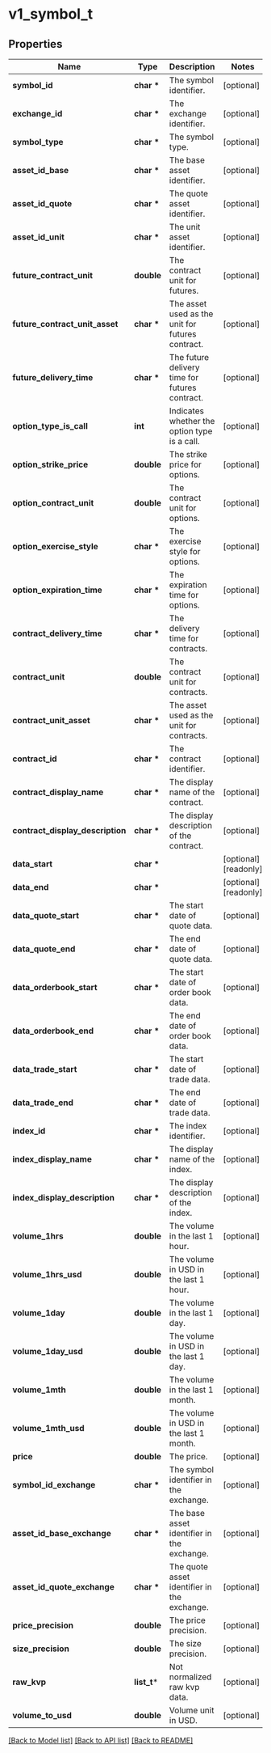# v1_symbol_t

## Properties
Name | Type | Description | Notes
------------ | ------------- | ------------- | -------------
**symbol_id** | **char \*** | The symbol identifier. | [optional] 
**exchange_id** | **char \*** | The exchange identifier. | [optional] 
**symbol_type** | **char \*** | The symbol type. | [optional] 
**asset_id_base** | **char \*** | The base asset identifier. | [optional] 
**asset_id_quote** | **char \*** | The quote asset identifier. | [optional] 
**asset_id_unit** | **char \*** | The unit asset identifier. | [optional] 
**future_contract_unit** | **double** | The contract unit for futures. | [optional] 
**future_contract_unit_asset** | **char \*** | The asset used as the unit for futures contract. | [optional] 
**future_delivery_time** | **char \*** | The future delivery time for futures contract. | [optional] 
**option_type_is_call** | **int** | Indicates whether the option type is a call. | [optional] 
**option_strike_price** | **double** | The strike price for options. | [optional] 
**option_contract_unit** | **double** | The contract unit for options. | [optional] 
**option_exercise_style** | **char \*** | The exercise style for options. | [optional] 
**option_expiration_time** | **char \*** | The expiration time for options. | [optional] 
**contract_delivery_time** | **char \*** | The delivery time for contracts. | [optional] 
**contract_unit** | **double** | The contract unit for contracts. | [optional] 
**contract_unit_asset** | **char \*** | The asset used as the unit for contracts. | [optional] 
**contract_id** | **char \*** | The contract identifier. | [optional] 
**contract_display_name** | **char \*** | The display name of the contract. | [optional] 
**contract_display_description** | **char \*** | The display description of the contract. | [optional] 
**data_start** | **char \*** |  | [optional] [readonly] 
**data_end** | **char \*** |  | [optional] [readonly] 
**data_quote_start** | **char \*** | The start date of quote data. | [optional] 
**data_quote_end** | **char \*** | The end date of quote data. | [optional] 
**data_orderbook_start** | **char \*** | The start date of order book data. | [optional] 
**data_orderbook_end** | **char \*** | The end date of order book data. | [optional] 
**data_trade_start** | **char \*** | The start date of trade data. | [optional] 
**data_trade_end** | **char \*** | The end date of trade data. | [optional] 
**index_id** | **char \*** | The index identifier. | [optional] 
**index_display_name** | **char \*** | The display name of the index. | [optional] 
**index_display_description** | **char \*** | The display description of the index. | [optional] 
**volume_1hrs** | **double** | The volume in the last 1 hour. | [optional] 
**volume_1hrs_usd** | **double** | The volume in USD in the last 1 hour. | [optional] 
**volume_1day** | **double** | The volume in the last 1 day. | [optional] 
**volume_1day_usd** | **double** | The volume in USD in the last 1 day. | [optional] 
**volume_1mth** | **double** | The volume in the last 1 month. | [optional] 
**volume_1mth_usd** | **double** | The volume in USD in the last 1 month. | [optional] 
**price** | **double** | The price. | [optional] 
**symbol_id_exchange** | **char \*** | The symbol identifier in the exchange. | [optional] 
**asset_id_base_exchange** | **char \*** | The base asset identifier in the exchange. | [optional] 
**asset_id_quote_exchange** | **char \*** | The quote asset identifier in the exchange. | [optional] 
**price_precision** | **double** | The price precision. | [optional] 
**size_precision** | **double** | The size precision. | [optional] 
**raw_kvp** | **list_t*** | Not normalized raw kvp data. | [optional] 
**volume_to_usd** | **double** | Volume unit in USD. | [optional] 

[[Back to Model list]](../README.md#documentation-for-models) [[Back to API list]](../README.md#documentation-for-api-endpoints) [[Back to README]](../README.md)


